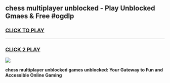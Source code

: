 
## chess multiplayer unblocked - Play Unblocked Gmaes & Free #ogdlp
<h3>
<a href="https://news.freeplayer.one?title=chess_multiplayer_unblocked&ref=27F">CLICK TO PLAY</a></h3>
<hr>

<h3>
<a href="https://news.freeplayer.one?title=chess_multiplayer_unblocked&ref=27F">CLICK 2 PLAY</a>
  
</h3>

<a href="https://news.freeplayer.one?title=chess_multiplayer_unblocked&ref=27F/"><img src="https://clearcache.store/games.png"></a>


**chess multiplayer unblocked games unblocked: Your Gateway to Fun and Accessible Online Gaming**

